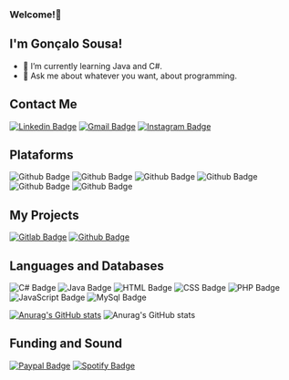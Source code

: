 ###  Welcome!👋



## I'm Gonçalo Sousa!


- 🌱 I’m currently learning Java and C#.
- 💬 Ask me about whatever you want, about programming.


## Contact Me

[![Linkedin Badge](https://img.shields.io/badge/LinkedIn-0077B5?style=for-the-badge&logo=linkedin&logoColor=white)](https://www.linkedin.com/in/gon%C3%A7alo-sousa-5843121b1/)
[![Gmail Badge](https://img.shields.io/badge/Gmail-D14836?style=for-the-badge&logo=gmail&logoColor=white&goncalogsd@gmail.com)](https://github.com/Mastergs95/)
[![Instagram Badge](https://img.shields.io/badge/Instagram-E4405F?style=for-the-badge&logo=instagram&logoColor=white&https://www.instagram.com/_.goncalosousa._/)](www.instagram.com/_.goncalosousa._/)

## Plataforms

![Github Badge](https://img.shields.io/badge/Windows-0078D6?style=for-the-badge&logo=windows&logoColor=white)
![Github Badge](https://img.shields.io/badge/Eclipse-2C2255?style=for-the-badge&logo=eclipse&logoColor=white)
![Github Badge](https://img.shields.io/badge/Visual_Studio-5C2D91?style=for-the-badge&logo=visual%20studio&logoColor=white)
![Github Badge](https://img.shields.io/badge/Visual_Studio_Code-0078D4?style=for-the-badge&logo=visual%20studio%20code&logoColor=white)
![Github Badge](https://img.shields.io/badge/Trello-0052CC?style=for-the-badge&logo=trello&logoColor=white)
![Github Badge](https://img.shields.io/badge/Slack-4A154B?style=for-the-badge&logo=slack&logoColor=white)

## My Projects

[![Gitlab Badge](https://img.shields.io/badge/GitLab-330F63?style=for-the-badge&logo=gitlab&logoColor=white&https://gitlab.com/Mastergs95)](https://gitlab.com/Mastergs95)
[![Github Badge](	https://img.shields.io/badge/GitHub-100000?style=for-the-badge&logo=github&logoColor=whitelink=https://github.com/Mastergs95/)](https://github.com/Mastergs95/)


## Languages and Databases

![C# Badge](https://img.shields.io/badge/C%23-239120?style=for-the-badge&logo=c-sharp&logoColor=white)
![Java Badge](https://img.shields.io/badge/Java-ED8B00?style=for-the-badge&logo=java&logoColor=white)
![HTML Badge](https://img.shields.io/badge/HTML5-E34F26?style=for-the-badge&logo=html5&logoColor=white)
![CSS Badge](https://img.shields.io/badge/CSS3-1572B6?style=for-the-badge&logo=css3&logoColor=white)
![PHP Badge](https://img.shields.io/badge/PHP-777BB4?style=for-the-badge&logo=php&logoColor=white)
![JavaScript Badge](https://img.shields.io/badge/JavaScript-323330?style=for-the-badge&logo=javascript&logoColor=F7DF1E)
![MySql Badge](https://img.shields.io/badge/MySQL-00000F?style=for-the-badge&logo=mysql&logoColor=white)


[![Anurag's GitHub stats](https://github-readme-stats.vercel.app/api?username=Mastergs95)](https://github.com/Mastergs95/github-readme-stats)
![Anurag's GitHub stats](https://github-readme-stats.vercel.app/api?username=Mastergs95&show_icons=true&theme=radical)



## Funding and Sound

[![Paypal Badge](https://img.shields.io/badge/PayPal-00457C?style=for-the-badge&logo=paypal&logoColor=white)](https://www.paypal.com/paypalme/Ggsousa)
[![Spotify Badge](https://img.shields.io/badge/Spotify-1ED760?&style=for-the-badge&logo=spotify&logoColor=white)](https://open.spotify.com/user/3qveti1my9u0e8bhemt4yjw75)


